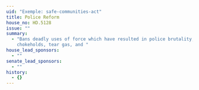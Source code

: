 ```yaml
---
uid: "Exemple: safe-communities-act"
title: Police Reform
house_no: HD.5128
issue: ""
summary:
  - "Bans deadly uses of force which have resulted in police brutality, such as
    chokeholds, tear gas, and "
house_lead_sponsors:
  - ""
senate_lead_sponsors:
  - ""
history:
  - {}
---
```

